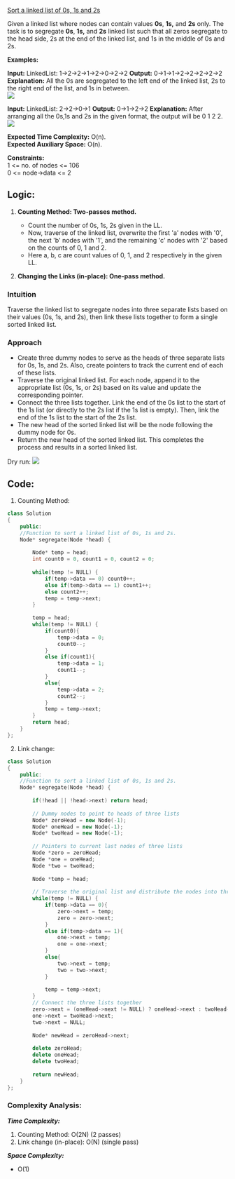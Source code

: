 [Sort a linked list of 0s, 1s and 2s](https://www.geeksforgeeks.org/problems/given-a-linked-list-of-0s-1s-and-2s-sort-it/1)

Given a linked list where nodes can contain values **0s**, **1s,** and **2s** only. The task is to segregate **0s**, **1s,** and **2s** linked list such that all zeros segregate to the head side, 2s at the end of the linked list, and 1s in the middle of 0s and 2s.

**Examples:**

**Input:** LinkedList: 1->2->2->1->2->0->2->2
**Output:** 0->1->1->2->2->2->2->2
**Explanation:** All the 0s are segregated to the left end of the linked list, 2s to the right end of the list, and 1s in between.  
![](https://media.geeksforgeeks.org/img-practice/prod/addEditProblem/700028/Web/Other/blobid1_1723665173.png) 

**Input:** LinkedList: 2->2->0->1
**Output:** 0->1->2->2
**Explanation:** After arranging all the 0s,1s and 2s in the given format, the output will be 0 1 2 2.  
![](https://media.geeksforgeeks.org/img-practice/prod/addEditProblem/700028/Web/Other/blobid0_1723665157.png)

**Expected Time Complexity:** O(n).  
**Expected Auxiliary Space:** O(n).

**Constraints:**  
1 <= no. of nodes <= 106  
0 <= node->data <= 2

## **Logic:**

1. **Counting Method: Two-passes method.**
	- Count the number of 0s, 1s, 2s given in the LL. 
	- Now, traverse of the linked list, overwrite the first 'a' nodes with '0', the next 'b' nodes with '1', and the remaining 'c' nodes with '2' based on the counts of 0, 1 and 2.
	- Here a, b, c are count values of 0, 1, and 2 respectively in the given LL.

2. **Changing the Links (in-place): One-pass method.**
### Intuition

Traverse the linked list to segregate nodes into three separate lists based on their values (0s, 1s, and 2s), then link these lists together to form a single sorted linked list.

### Approach

- Create three dummy nodes to serve as the heads of three separate lists for 0s, 1s, and 2s. Also, create pointers to track the current end of each of these lists.
- Traverse the original linked list. For each node, append it to the appropriate list (0s, 1s, or 2s) based on its value and update the corresponding pointer.
- Connect the three lists together. Link the end of the 0s list to the start of the 1s list (or directly to the 2s list if the 1s list is empty). Then, link the end of the 1s list to the start of the 2s list.
- The new head of the sorted linked list will be the node following the dummy node for 0s.
- Return the new head of the sorted linked list. This completes the process and results in a sorted linked list.

Dry run:
![](https://static.takeuforward.org/premium/Linked-List/Logic%20Building/Sort%20a%20LL%20of%200's%201's%20and%202's/4.png-16jszqED)

## **Code:**

1. Counting Method: 
```cpp
class Solution
{
    public:
    //Function to sort a linked list of 0s, 1s and 2s.
    Node* segregate(Node *head) {
        
        Node* temp = head;
        int count0 = 0, count1 = 0, count2 = 0;
        
        while(temp != NULL) {
            if(temp->data == 0) count0++;
            else if(temp->data == 1) count1++;
            else count2++;
            temp = temp->next;
        }
        
        temp = head;
        while(temp != NULL) {
            if(count0){
                temp->data = 0;
                count0--;
            }
            else if(count1){
                temp->data = 1;
                count1--;
            }
            else{
                temp->data = 2;
                count2--;
            }
            temp = temp->next;
        }
        return head;
    }
};
```

2. Link change:
```cpp
class Solution
{
    public:
    //Function to sort a linked list of 0s, 1s and 2s.
    Node* segregate(Node *head) {
        
        if(!head || !head->next) return head;
            
        // Dummy nodes to point to heads of three lists
        Node* zeroHead = new Node(-1);
        Node* oneHead = new Node(-1);
        Node* twoHead = new Node(-1);
        
        // Pointers to current last nodes of three lists
        Node *zero = zeroHead;
        Node *one = oneHead;
        Node *two = twoHead;    
        
        Node *temp = head;
        
        // Traverse the original list and distribute the nodes into three lists
        while(temp != NULL) {
            if(temp->data == 0){
                zero->next = temp;
                zero = zero->next;  
            }
            else if(temp->data == 1){
                one->next = temp;
                one = one->next;  
            }
            else{
                two->next = temp;
                two = two->next;  
            }
       
            temp = temp->next;
        }
        // Connect the three lists together
        zero->next = (oneHead->next != NULL) ? oneHead->next : twoHead->next;
        one->next = twoHead->next;
        two->next = NULL;
        
        Node* newHead = zeroHead->next; 
        
        delete zeroHead;
        delete oneHead;
        delete twoHead;
        
        return newHead;
    }
};
```

### **Complexity Analysis:**

***Time Complexity:***
1. Counting Method: O(2N) (2 passes)
2. Link change (in-place): O(N) (single pass)

***Space Complexity:***
- O(1)
